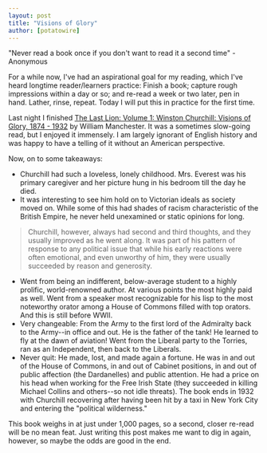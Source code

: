 ```yaml
---
layout: post
title: "Visions of Glory"
author: [potatowire]
---
```


"Never read a book once if you don't want to read it a second time" - Anonymous  

For a while now, I've had an aspirational goal for my reading, which I've heard longtime reader/learners practice: Finish a book; capture rough impressions within a day or so; and re-read a week or two later, pen in hand. Lather, rinse, repeat. Today I will put this in practice for the first time.

Last night I finished [The Last Lion: Volume 1: Winston Churchill: Visions of Glory, 1874 - 1932](http://www.amazon.com/dp/B0092XHPWC/?tag=potatowire-20) by William Manchester. It was a sometimes slow-going read, but I enjoyed it immensely. I am largely ignorant of English history and was happy to have a telling of it without an American perspective.

Now, on to some takeaways:

* Churchill had such a loveless, lonely childhood. Mrs. Everest was his primary caregiver and her picture hung in his bedroom till the day he died.
* It was interesting to see him hold on to Victorian ideals as society moved on. While some of this had shades of racism characteristic of the British Empire, he never held unexamined or static opinions for long. 
 > Churchill, however, always had second and third thoughts, and they usually improved as he went along. It was part of his pattern of response to any political issue that while his early reactions were often emotional, and even unworthy of him, they were usually succeeded by reason and generosity.
* Went from being an indifferent, below-average student to a highly prolific, world-renowned author. At various points the most highly paid as well. Went from a speaker most recognizable for his lisp to the most noteworthy orator among a House of Commons filled with top orators. And this is still before WWII.
* Very changeable: From the Army to the first lord of the Admiralty back to the Army--in office and out. He is the father of the tank! He learned to fly at the dawn of aviation! Went from the Liberal party to the Torries, ran as an Independent, then back to the Liberals.
*  Never quit: He made, lost, and made again a fortune. He was in and out of the House of Commons, in and out of Cabinet positions, in and out of public affection (the Dardanelles) and public attention. He had a price on his head when working for the Free Irish State (they succeeded in killing Michael Collins and others--so not idle threats). The book ends in 1932 with Churchill recovering after having been hit by a taxi in New York City and entering the "political wilderness."

This book weighs in at just under 1,000 pages, so a second, closer re-read will be no mean feat. Just writing this post makes me want to dig in again, however, so maybe the odds are good in the end.